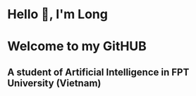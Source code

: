 # Hello 👋, I'm Long
# Welcome to my GitHUB
## A student of Artificial Intelligence in FPT University (Vietnam)
